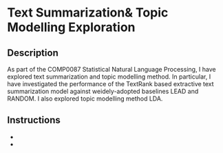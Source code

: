 # Text Summarization& Topic Modelling Exploration

## Description
As part of the COMP0087 Statistical Natural Language Processing, I have explored text summarization and topic modelling method. In particular, I have investigated the performance of the TextRank based extractive text summarization model against weidely-adopted baselines LEAD and RANDOM. I also explored topic modelling method LDA.


## Instructions
*
*




